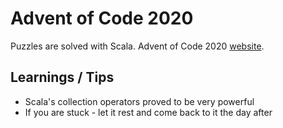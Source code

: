 # Advent of Code 2020 

Puzzles are solved with Scala. Advent of Code 2020 [website](https://adventofcode.com/).

## Learnings / Tips
- Scala's collection operators proved to be very powerful
- If you are stuck - let it rest and come back to it the day after